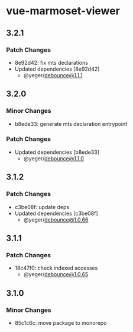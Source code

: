# vue-marmoset-viewer

## 3.2.1

### Patch Changes

- 8e92d42: fix mts declarations
- Updated dependencies [8e92d42]
  - @yeger/debounce@1.1.1

## 3.2.0

### Minor Changes

- b8ede33: generate mts declaration entrypoint

### Patch Changes

- Updated dependencies [b8ede33]
  - @yeger/debounce@1.1.0

## 3.1.2

### Patch Changes

- c3be08f: update deps
- Updated dependencies [c3be08f]
  - @yeger/debounce@1.0.66

## 3.1.1

### Patch Changes

- 18c47f0: check indexed accesses
  - @yeger/debounce@1.0.65

## 3.1.0

### Minor Changes

- 85c1c6c: move package to monorepo
